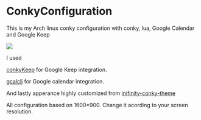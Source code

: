 # ConkyConfiguration
This is my Arch linux conky configuration with conky, lua, Google Calendar and Google Keep


<img src="https://s19.postimg.org/bjuohjh2b/Untitled.png" />

I used

<a href="https://github.com/kunesj/conkyKeep">conkyKeep</a> for Google Keep integration.

<a href="https://github.com/insanum/gcalcli">gcalcli</a> for Google calendar integration.

And lastly apperance highly customized from  <a href="https://blog.icanbeacoder.com/inifinity-conky-theme/ ">inifinity-conky-theme</a>

All configuration based on 1600*900. Change it acording to your screen resolution.
